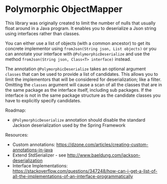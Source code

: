 # Polymorphic ObjectMapper
This library was originally created to limit the number of nulls that usually float around in a Java program. It enables you to deserialize a Json string using interfaces rather than classes.

You can either use a list of objects (with a common ancestor) to get its concrete implementor using `fromJson(String json, List objects)` or you can annotate your interface with `@PolymorphicDeserialize` and use the method `fromJson(String json, Class<T> interface)` instead. 

The annotation `@PolymorphicDeserialize` takes an optional argument `classes` that can be used to provide a list of candidates. This allows you to limit the implementors that will be considered for deserialization; like a filter. Omitting the `classes` argument will cause a scan of all the classes that are in the same package as the interface itself, including sub packages. If the interface is not in the same package structure as the candidate classes you have to explicitly specify candidates. 

Roadmap:
- `@PolymorphicDeserialize` annotation should disable the standard Jackson deserialization used by the Spring Framework

Resources:
- Custom annotations: https://dzone.com/articles/creating-custom-annotations-in-java
- Extend StdSerializer - see http://www.baeldung.com/jackson-deserialization 
- Interface Implementations: https://stackoverflow.com/questions/347248/how-can-i-get-a-list-of-all-the-implementations-of-an-interface-programmatically
